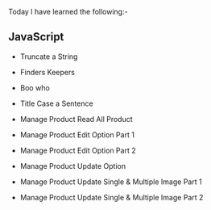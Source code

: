 Today I have learned the following:-

## JavaScript 
- Truncate a String
- Finders Keepers
- Boo who
- Title Case a Sentence

- Manage Product Read All Product
- Manage Product Edit Option Part 1
- Manage Product Edit Option Part 2
- Manage Product Update Option
- Manage Product Update Single & Multiple Image Part 1
- Manage Product Update Single & Multiple Image Part 2